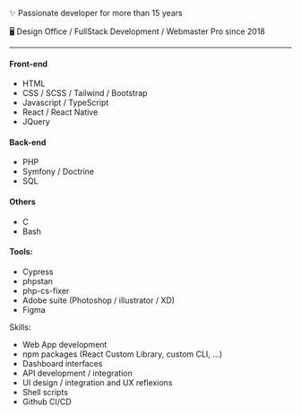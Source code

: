 
✨ Passionate developer for more than 15 years

🖥️ Design Office / FullStack Development / Webmaster Pro since 2018

---

#### Front-end
- HTML
- CSS / SCSS / Tailwind / Bootstrap
- Javascript / TypeScript
- React / React Native
- JQuery

#### Back-end
- PHP
- Symfony / Doctrine
- SQL

#### Others
- C
- Bash

#### Tools:
- Cypress
- phpstan
- php-cs-fixer
- Adobe suite (Photoshop / illustrator / XD)
- Figma

Skills:
- Web App development
- npm packages (React Custom Library, custom CLI, ...)
- Dashboard interfaces
- API development / integration
- UI design / integration and UX reflexions
- Shell scripts
- Github CI/CD
